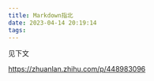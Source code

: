```yaml
---
title: Markdown指北
date: 2023-04-14 20:19:14
tags:
---
```

见下文

https://zhuanlan.zhihu.com/p/448983096
